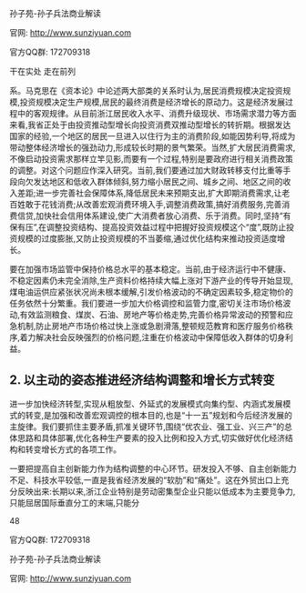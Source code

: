 孙子苑-孙子兵法商业解读

官网: http://www.sunziyuan.com

官方QQ群: 172709318

干在实处 走在前列

系。马克思在《资本论》中论述两大部类的关系时认为,居民消费规模决定投资规模,投资规模决定生产规模,居民的最终消费是经济增长的原动力。这是经济发展过程中的客观规律。从目前浙江居民收入水平、消费升级现状、市场需求潜力等方面来看,我省正处于由投资推动型增长向投资消费双推动型增长的转折期。根据发达国家的经验,一个地区的居民一旦进入以住行为主的消费阶段,如能因势利导,将成为带动整体经济增长的强劲动力,形成较长时期的景气繁荣。当然,扩大居民消费需求,不像启动投资需求那样立竿见影,而要有一个过程,特别是要政府进行相关消费政策的调整。对这个问题应作深入研究。当前,我们要通过加大财政转移支付比重等手段向欠发达地区和低收入群体倾斜,努力缩小居民之间、城乡之间、地区之间的收入差距;进一步完善社会保障体系,降低居民未来预期支出,扩大即期消费需求,让老百姓敢于花钱消费;从改善宏观消费环境入手,调整消费政策,搞好消费服务,完善消费信贷,加快社会信用体系建设,使广大消费者放心消费、乐于消费。同时,坚持“有保有压”,在调整投资结构、提高投资效益过程中把握好投资规模这个“度”,既防止投资规模的过度膨胀,又防止投资规模的不当萎缩,通过优化结构来推动投资适度增长。

要在加强市场监管中保持价格总水平的基本稳定。当前,由于经济运行中不健康、不稳定因素仍未完全消除,生产资料价格持续大幅上涨对下游产业的传导开始显现,煤电油运供应紧张状况尚未根本缓解,引发价格波动的不确定因素较多,稳定物价的任务依然十分繁重。我们要进一步加大价格调控和监管力度,密切关注市场价格波动,有效监测粮食、煤炭、石油、房地产等价格走势,完善价格异常波动的预警和应急机制,防止房地产市场价格过快上涨或急剧滑落,整顿规范教育和医疗服务价格秩序,着力解决社会反映强烈的价格问题,注重在价格波动中保障低收入群体的切身利益。

## 2. 以主动的姿态推进经济结构调整和增长方式转变

进一步加快经济转型,实现从粗放型、外延式的发展模式向集约型、内涵式发展模式的转变,是加强和改善宏观调控的根本目的,也是“十一五”规划和今后经济发展的主旋律。我们要抓住主要矛盾,抓准关键环节,围绕“优农业、强工业、兴三产”的总体思路和具体部署,优化各种生产要素的投入比例和投入方式,切实做好优化经济结构和转变增长方式的各项工作。

一要把提高自主创新能力作为结构调整的中心环节。研发投入不够、自主创新能力不足、科技水平较低,一直是我省经济发展的“软肋”和“痛处”。这在外贸出口上充分反映出来:长期以来,浙江企业特别是劳动密集型企业只能以低成本为主要竞争力,只能屈居国际垂直分工的末端,只能分

48

官方QQ群: 172709318

孙子苑-孙子兵法商业解读

官网: http://www.sunziyuan.com